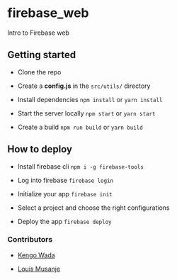 # firebase_web

Intro to Firebase web

## Getting started

- Clone the repo

- Create a **config.js** in the `src/utils/` directory

- Install dependencies `npm install` or `yarn install`

- Start the server locally `npm start` or `yarn start`

- Create a build `npm run build` or `yarn build`

## How to deploy

- Install firebase cli `npm i -g firebase-tools`

- Log into firebase `firebase login`

- Initialize your app `firebase init`

- Select a project and choose the right configurations

- Deploy the app `firebase deploy`

### Contributors

- [Kengo Wada](https://github.com/KengoWada)

- [Louis Musanje](https://github.com/louiCoder)
